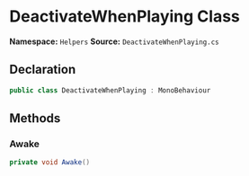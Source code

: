 # DeactivateWhenPlaying Class

**Namespace:** `Helpers`
**Source:** `DeactivateWhenPlaying.cs`

## Declaration

```csharp
public class DeactivateWhenPlaying : MonoBehaviour
```

## Methods

### Awake

```csharp
private void Awake()
```


